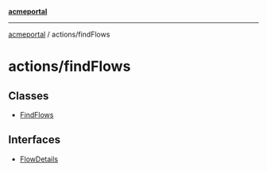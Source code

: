 [**acmeportal**](../../README.md)

***

[acmeportal](../../README.md) / actions/findFlows

# actions/findFlows

## Classes

- [FindFlows](classes/FindFlows.md)

## Interfaces

- [FlowDetails](interfaces/FlowDetails.md)
